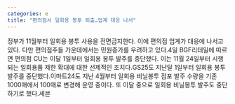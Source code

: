 ```yaml
---
categories: e
title: "편의점서 일회용 봉투 퇴출…업계 대응 나서"
---
```

 정부가 11월부터 일회용 봉투 사용을 전면금지한다. 이에 편의점 업계가 대응에 나서고 있다. 다만 편의점주들 가운데에서는 민원증가를 우려하고 있다.4일 BGF리테일에 따르면 편의점 CU는 이달 1일부터 일회용 봉투 발주를 중단했다. 이는 11월 24일부터 시행되는 일회용품 제한 확대에 대한 선제적인 조치다.GS25도 지난달 1일부터 일회용 봉투 발주를 중단했다.이마트24도 지난 4월부터 일회용 비닐봉투 점포 발주 수량을 기존 1000매에서 100매로 변경해 운영 중이다. 또 이달 중으로 일회용 비닐봉투 발주도 중단하기로 했다.세븐
